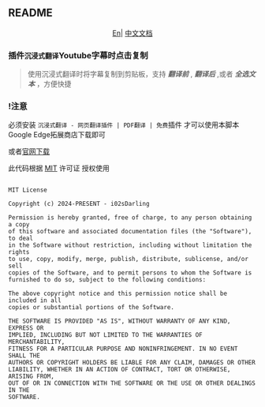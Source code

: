 ## README

<p align="center">
<a href="./README.md">En</a>|
<a href="./README.ZH-CN.md">中文文档</a>
</p>


### 插件`沉浸式翻译`Youtube字幕时点击复制

> 使用沉浸式翻译时将字幕复制到剪贴板，支持 **_翻译前_** , **_翻译后_** ,或者 **_全选文本_** ，方便快捷

### !注意
必须安装 `沉浸式翻译 - 网页翻译插件 | PDF翻译 | 免费`插件 才可以使用本脚本 Google Edge拓展商店下载即可

或者[官网下载](https://immersivetranslate.com/)

此代码根据 [MIT](../LICENSE) 许可证 授权使用
```

MIT License

Copyright (c) 2024-PRESENT - i02sDarling

Permission is hereby granted, free of charge, to any person obtaining a copy
of this software and associated documentation files (the "Software"), to deal
in the Software without restriction, including without limitation the rights
to use, copy, modify, merge, publish, distribute, sublicense, and/or sell
copies of the Software, and to permit persons to whom the Software is
furnished to do so, subject to the following conditions:

The above copyright notice and this permission notice shall be included in all
copies or substantial portions of the Software.

THE SOFTWARE IS PROVIDED "AS IS", WITHOUT WARRANTY OF ANY KIND, EXPRESS OR
IMPLIED, INCLUDING BUT NOT LIMITED TO THE WARRANTIES OF MERCHANTABILITY,
FITNESS FOR A PARTICULAR PURPOSE AND NONINFRINGEMENT. IN NO EVENT SHALL THE
AUTHORS OR COPYRIGHT HOLDERS BE LIABLE FOR ANY CLAIM, DAMAGES OR OTHER
LIABILITY, WHETHER IN AN ACTION OF CONTRACT, TORT OR OTHERWISE, ARISING FROM,
OUT OF OR IN CONNECTION WITH THE SOFTWARE OR THE USE OR OTHER DEALINGS IN THE
SOFTWARE.
```
